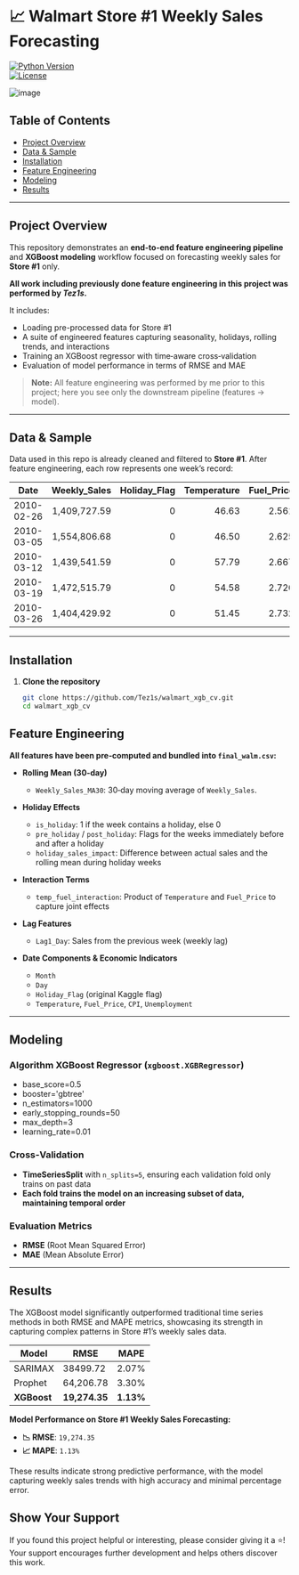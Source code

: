 # 📈 Walmart Store #1 Weekly Sales Forecasting

[![Python Version](https://img.shields.io/badge/python-3.8%2B-blue.svg)](https://www.python.org/)  
[![License](https://img.shields.io/badge/license-Apache%202.0-blue.svg)](LICENSE)

![image](https://github.com/user-attachments/assets/f1900499-e6f3-4434-805e-cc6af82b781c)

## Table of Contents

- [Project Overview](#project-overview)  
- [Data & Sample](#data--sample)  
- [Installation](#installation)  
- [Feature Engineering](#feature-engineering)  
- [Modeling](#modeling)  
- [Results](#results)

---

## Project Overview

This repository demonstrates an **end-to-end feature engineering pipeline** and **XGBoost modeling** workflow focused on forecasting weekly sales for **Store #1** only.  

**All work including previously done feature engineering in this project was performed by _Tez1s_.**

It includes:

- Loading pre-processed data for Store #1  
- A suite of engineered features capturing seasonality, holidays, rolling trends, and interactions  
- Training an XGBoost regressor with time‑aware cross‑validation  
- Evaluation of model performance in terms of RMSE and MAE  

> **Note:** All feature engineering was performed by me prior to this project; here you see only the downstream pipeline (features → model).

---

## Data & Sample

Data used in this repo is already cleaned and filtered to **Store #1**. After feature engineering, each row represents one week’s record:

| Date       | Weekly_Sales | Holiday_Flag | Temperature | Fuel_Price |    CPI     | Unemployment | Month | is_holiday | pre_holiday | post_holiday | Weekly_Sales_MA30 | holiday_sales_impact | temp_fuel_interaction | Day | Lag1_Day |
|------------|-------------:|-------------:|-----------:|-----------:|-----------:|-------------:|------:|-----------:|------------:|-------------:|-----------------:|---------------------:|-----------------------:|----:|---------:|
| 2010-02-26 |  1,409,727.59|            0 |       46.63|       2.561| 211.319643 |        8.106 |     2 |          0 |           0 |            0 |       1,576,836.00|                  0.0 |               119.4194 |  26 |      NaN |
| 2010-03-05 |  1,554,806.68|            0 |       46.50|       2.625| 211.350143 |        8.106 |     3 |          0 |           0 |            0 |       1,554,615.00|                  0.0 |               122.0625 |   5 |     26.0 |
| 2010-03-12 |  1,439,541.59|            0 |       57.79|       2.667| 211.380643 |        8.106 |     3 |          0 |           0 |            0 |       1,504,011.00|                  0.0 |               154.1259 |  12 |      5.0 |
| 2010-03-19 |  1,472,515.79|            0 |       54.58|       2.720| 211.215635 |        8.106 |     3 |          0 |           0 |            0 |       1,469,148.00|                  0.0 |               148.4576 |  19 |     12.0 |
| 2010-03-26 |  1,404,429.92|            0 |       51.45|       2.732| 211.018042 |        8.106 |     3 |          0 |           0 |            0 |       1,467,823.00|                  0.0 |               140.5614 |  26 |     19.0 |

---

## Installation

1. **Clone the repository**  
   ```bash
   git clone https://github.com/Tez1s/walmart_xgb_cv.git
   cd walmart_xgb_cv

## Feature Engineering

**All features have been pre‑computed and bundled into `final_walm.csv`:**

- **Rolling Mean (30‑day)**  
  - `Weekly_Sales_MA30`: 30‑day moving average of `Weekly_Sales`.
  
- **Holiday Effects**  
  - `is_holiday`: 1 if the week contains a holiday, else 0  
  - `pre_holiday` / `post_holiday`: Flags for the weeks immediately before and after a holiday  
  - `holiday_sales_impact`: Difference between actual sales and the rolling mean during holiday weeks
  
- **Interaction Terms**  
  - `temp_fuel_interaction`: Product of `Temperature` and `Fuel_Price` to capture joint effects
  
- **Lag Features**  
  - `Lag1_Day`: Sales from the previous week (weekly lag)
  
- **Date Components & Economic Indicators**  
  - `Month`  
  - `Day`  
  - `Holiday_Flag` (original Kaggle flag)  
  - `Temperature`, `Fuel_Price`, `CPI`, `Unemployment`  

---

## Modeling

### Algorithm **XGBoost Regressor** (`xgboost.XGBRegressor`)
- base_score=0.5
- booster='gbtree'
- n_estimators=1000
- early_stopping_rounds=50
- max_depth=3
- learning_rate=0.01

### Cross‑Validation  
- **TimeSeriesSplit** with `n_splits=5`, ensuring each validation fold only trains on past data
- **Each fold trains the model on an increasing subset of data, maintaining temporal order**  

### Evaluation Metrics  
- **RMSE** (Root Mean Squared Error)  
- **MAE** (Mean Absolute Error)

---

## Results
The XGBoost model significantly outperformed traditional time series methods in both RMSE and MAPE metrics, showcasing its strength in capturing complex patterns in Store #1’s weekly sales data.

| Model     | RMSE       | MAPE    |
|-----------|------------|---------|
| SARIMAX   | 38499.72   | 2.07%   |
| Prophet   | 64,206.78  | 3.30%   |
| **XGBoost** | **19,274.35** | **1.13%** |
**Model Performance on Store #1 Weekly Sales Forecasting:**

- **📉 RMSE**: `19,274.35`  
- **📈 MAPE**: `1.13%`

These results indicate strong predictive performance, with the model capturing weekly sales trends with high accuracy and minimal percentage error.

## Show Your Support

If you found this project helpful or interesting, please consider giving it a ⭐️!  
Your support encourages further development and helps others discover this work.

